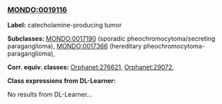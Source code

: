 
### [MONDO:0019116](http://purl.obolibrary.org/obo/MONDO_0019116)
**Label:** catecholamine-producing tumor

**Subclasses:** [MONDO:0017190](http://purl.obolibrary.org/obo/MONDO_0017190) (sporadic pheochromocytoma/secreting paraganglioma), [MONDO:0017366](http://purl.obolibrary.org/obo/MONDO_0017366) (hereditary pheochromocytoma-paraganglioma), 

**Corr. equiv. classes:** [Orphanet:276621](http://www.orpha.net/ORDO/Orphanet_276621), [Orphanet:29072](http://www.orpha.net/ORDO/Orphanet_29072), 

**Class expressions from DL-Learner:**

No results from DL-Learner...



